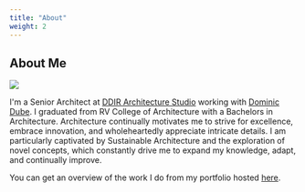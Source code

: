 ```yaml
---
title: "About"
weight: 2
---
```


## About Me

![](/dia-thesis-delhi.jpeg)

I'm a Senior Architect at [DDIR Architecture Studio](https://www.linkedin.com/company/ddir-architecture-studio/) working with [Dominic Dube](https://www.instagram.com/dominicdube.2260/?hl=en). I graduated from RV College of Architecture with a Bachelors in Architecture. Architecture continually motivates me to strive for excellence, embrace innovation, and wholeheartedly appreciate intricate details. I am particularly captivated by Sustainable Architecture and the exploration of novel concepts, which constantly drive me to expand my knowledge, adapt, and continually improve.

You can get an overview of the work I do from my portfolio hosted [here](https://issuu.com/dia_vohra/docs/diavohra).
